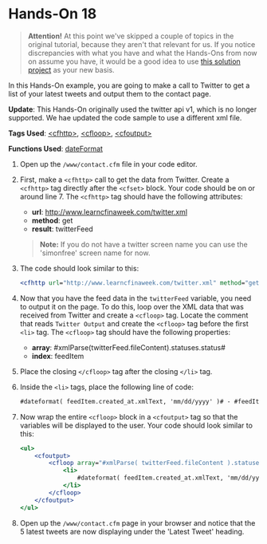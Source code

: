 # Hands-On 18

> **Attention!** At this point we've skipped a couple of topics in the original tutorial, because they aren't that relevant for us. If you notice discrepancies with what you have and what the Hands-Ons from now on assume you have, it would be a good idea to use [this solution project](../sample-files/chapter9solution) as your new basis.

In this Hands-On example, you are going to make a call to Twitter to get a list of your latest tweets and output them to the contact page.

**Update**: This Hands-On originally used the twitter api v1, which is no longer supported. We hae updated the code sample to use a different xml file.

**Tags Used**: [\<cfhttp>](https://helpx.adobe.com/coldfusion/cfml-reference/coldfusion-tags/tags-g-h/cfhttp.html), [\<cfloop>](https://helpx.adobe.com/coldfusion/cfml-reference/coldfusion-tags/tags-j-l/cfloop.html), [\<cfoutput>](https://helpx.adobe.com/coldfusion/cfml-reference/coldfusion-tags/tags-m-o/cfoutput.html)

**Functions Used**: [dateFormat](https://helpx.adobe.com/coldfusion/cfml-reference/coldfusion-functions/functions-c-d/DateFormat.html)

1. Open up the `/www/contact.cfm` file in your code editor.
1. First, make a `<cfhttp>` call to get the data from Twitter. Create a `<cfhttp>` tag directly after the `<cfset>` block. Your code should be on or around line 7. The `<cfhttp>` tag should have the following attributes:

    * **url**: http://www.learncfinaweek.com/twitter.xml
    * **method**: get
    * **result**: twitterFeed

    > **Note:** If you do not have a twitter screen name you can use the 'simonfree' screen name for now.

1. The code should look similar to this:

    ```cfml
    <cfhttp url="http://www.learncfinaweek.com/twitter.xml" method="get" result="twitterFeed">
    ```

1. Now that you have the feed data in the `twitterFeed` variable, you need to output it on the page. To do this, loop over the XML data that was received from Twitter and create a `<cfloop>` tag. Locate the comment that reads `Twitter Output` and create the `<cfloop>` tag before the first `<li>` tag. The `<cfloop>` tag should have the following properties:
    * **array**: #xmlParse(twitterFeed.fileContent).statuses.status#
    * **index**: feedItem
1. Place the closing `</cfloop>` tag after the closing `</li>` tag.
1. Inside the `<li>` tags, place the following line of code:

    ```cfml
    #dateformat( feedItem.created_at.xmlText, 'mm/dd/yyyy' )# - #feedItem.text.xmlText#
    ```

1. Now wrap the entire `<cfloop>` block in a `<cfoutput>` tag so that the variables will be displayed to the user. Your code should look similar to this:

    ```cfml
    <ul>
        <cfoutput>
            <cfloop array="#xmlParse( twitterFeed.fileContent ).statuses.status#" index="feedItem" >
                <li>
                    #dateformat( feedItem.created_at.xmlText, 'mm/dd/yyyy' )# - #feedItem.text.xmlText#
                </li>
            </cfloop>
        </cfoutput>
    </ul>
    ```

1. Open up the `/www/contact.cfm` page in your browser and notice that the 5 latest tweets are now displaying under the 'Latest Tweet' heading.
